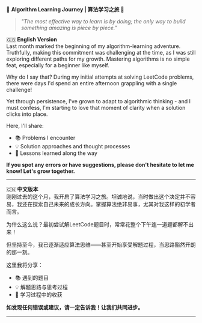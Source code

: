 🌟 **Algorithm Learning Journey | 算法学习之旅** 🌟

> *"The most effective way to learn is by doing; the only way to build something amazing is piece by piece."*

🇬🇧 **English Version**  
Last month marked the beginning of my algorithm-learning adventure. Truthfully, making this commitment was challenging at the time, as I was still exploring different paths for my growth. Mastering algorithms is no simple feat, especially for a beginner like myself.  

Why do I say that? During my initial attempts at solving LeetCode problems, there were days I'd spend an entire afternoon grappling with a single challenge!  

Yet through persistence, I've grown to adapt to algorithmic thinking - and I must confess, I'm starting to love that moment of clarity when a solution clicks into place.  

Here, I'll share:
- 📚 Problems I encounter
- 💡 Solution approaches and thought processes
- 🚀 Lessons learned along the way

**If you spot any errors or have suggestions, please don't hesitate to let me know! Let's grow together.**

---

🇨🇳 **中文版本**  
刚刚过去的这个月，我开启了算法学习之旅。坦诚地说，当时做出这个决定并不容易，我还在探索自己未来的成长方向。掌握算法绝非易事，尤其对我这样的初学者而言。

为什么这么说？最初尝试解LeetCode题目时，常常花整个下午连一道题都解不出来！

但坚持至今，我已逐渐适应算法思维——甚至开始享受解题过程，当思路豁然开朗的那一刻。

这里我将分享：
- 📚 遇到的题目
- 💡 解题思路与思考过程
- 🚀 学习过程中的收获

**如发现任何错误或建议，请一定告诉我！让我们共同进步。**

---
